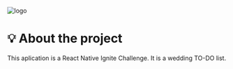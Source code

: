 ![logo](https://github.com/biamesquitap/todoList-native-challenge/assets/94808375/022e52a6-b48a-4374-98d5-094eb2b9bcad)

<h1>💡 About the project </h1>
<p>
  This aplication is a React Native Ignite Challenge. It is a wedding TO-DO list.
</p>

